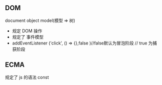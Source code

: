 ## DOM
document object model(模型 => 树)
- 规定 DOM 操作
- 规定了 事件模型
- addEventListener ('click', () => {},false )//false默认为冒泡阶段
// true 为捕获阶段

## ECMA
规定了 js 的语法
const